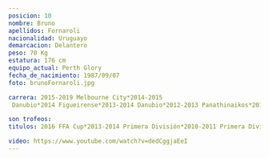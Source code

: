 ```yaml
---
posicion: 10
nombre: Bruno
apellidos: Fornaroli
nacionalidad: Uruguayo
demarcacion: Delantero
peso: 70 Kg
estatura: 176 cm
equipo_actual: Perth Glory
fecha_de_nacimiento: 1987/09/07
foto: brunoFornaroli.jpg

carrera: 2015-2019 Melbourne City*2014-2015
 Danubio*2014 Figueirense*2013-2014 Danubio*2012-2013 Panathinaikos*2011-2012 Sampdoria*2010-2011 Nacional*2010-2011 Sampdoria*2009-2010 Recreativo Huelva*2008-2009 San Lorenzo*2008-2009 Sampdoria

son trofeos:
titulos: 2016 FFA Cup*2013-2014 Primera División*2010-2011 Primera División

video: https://www.youtube.com/watch?v=dedCggjaEeI
---
```

